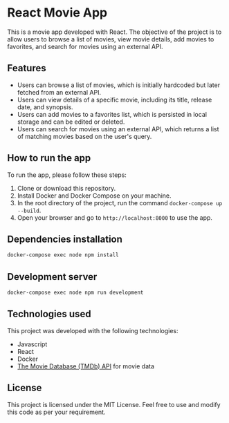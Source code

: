 # React Movie App

This is a movie app developed with React. The objective of the project is to allow users to browse a list of movies, view movie details, add movies to favorites, and search for movies using an external API.

## Features

- Users can browse a list of movies, which is initially hardcoded but later fetched from an external API.
- Users can view details of a specific movie, including its title, release date, and synopsis.
- Users can add movies to a favorites list, which is persisted in local storage and can be edited or deleted.
- Users can search for movies using an external API, which returns a list of matching movies based on the user's query.

## How to run the app

To run the app, please follow these steps:

1. Clone or download this repository.
2. Install Docker and Docker Compose on your machine.
3. In the root directory of the project, run the command `docker-compose up --build`.
4. Open your browser and go to `http://localhost:8000` to use the app.


## Dependencies installation

```bash
docker-compose exec node npm install
```

## Development server

```bash
docker-compose exec node npm run development
```

## Technologies used

This project was developed with the following technologies:

- Javascript
- React
- Docker
- [The Movie Database (TMDb) API](https://www.themoviedb.org/documentation/api) for movie data

## License

This project is licensed under the MIT License. Feel free to use and modify this code as per your requirement.


